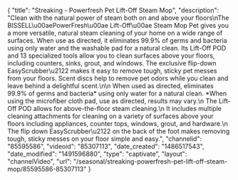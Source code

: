 {
    "title": "Streaking - Powerfresh Pet Lift-Off Steam Mop",
    "description": "Clean with the natural power of steam both on and above your floors\nThe BISSELL\u00aePowerFresh\u00ae Lift-Off\u00ae Steam Mop Pet gives you a more versatile, natural steam cleaning of your home on a wide range of surfaces.  When use as directed, it eliminates 99.9% of germs and bacteria using only water and the washable pad for a natural clean.  Its Lift-Off POD and 13 specialized tools allow you to clean surfaces above your floors, including counters, sinks, grout, and windows.  The exclusive flip-down EasyScrubber\u2122 makes it easy to remove tough, sticky pet messes from your floors. Scent discs help to remove pet odors while you clean and leave behind a delightful scent.\n\n    When used as directed, eliminates 99.9% of germs and bacteria* using only water for a natural clean. *When using the microfiber cloth pad, use as directed, results may vary.\n    The Lift-Off POD allows for above-the-floor steam cleaning.\n    It includes multiple cleaning attachments for cleaning on a variety of surfaces above your floors including appliances, counter tops, windows, grout, and hardware.\n    The flip down EasyScrubber\u2122 on the back of the foot makes removing tough, sticky messes on your floor simple and easy.",
    "channelid": "85595586",
    "videoid": "85307113",
    "date_created": "1486517543",
    "date_modified": "1491596880",
    "type": "captivate",
    "layout": "channelVideo",
    "url": "\/seasonal\/streaking-powerfresh-pet-lift-off-steam-mop\/85595586-85307113"
}